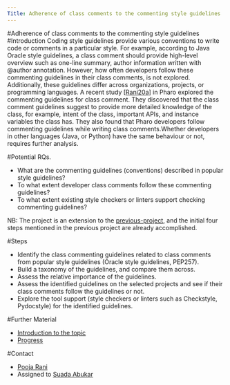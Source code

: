 ```yaml
---
Title: Adherence of class comments to the commenting style guidelines
---
```

#Adherence of class comments to the commenting style guidelines
#Introduction
Coding style guidelines provide various conventions to write code or comments in a particular style. For example,  according to Java Oracle style guidelines, a class comment should provide high-level overview such as one-line summary, author information written with @author annotation. However, how often developers follow these commenting guidelines in their class comments, is not explored. Additionally, these guidelines differ across organizations, projects, or programming languages.
A recent study [[Rani20a](https://arxiv.org/abs/2005.11583)] in Pharo explored the commenting guidelines for class comment.
They discovered  that the class comment guidelines suggest to provide more detailed knowledge of the class, for example, intent of the class, important  APIs, and instance variables the class has.
They also found that Pharo developers follow commenting guidelines while writing class comments.Whether developers in other languages (Java, or Python) have the same behaviour or not, requires further analysis.

#Potential RQs.

-  What are the commenting guidelines (conventions) described in popular style guidelines?
-  To what extent developer class comments follow these commenting guidelines?
-  To what extent existing style checkers or linters support checking commenting guidelines?

NB: The project is an extension to the [previous-project](%base_url%/wiki/projects/mastersbachelorsprojects/How-class-comments-differ-in-common-programming-languages), and the initial four steps mentioned in the previous project are already accomplished. 

#Steps

-  Identify the class commenting guidelines related to class comments from popular style guidelines (Oracle style guidelines, PEP257).
-  Build a taxonomy of the guidelines, and compare them across. 
-  Assess the relative importance of the guidelines. 
-  Assess the identified guidelines on the selected projects and see if their class comments follow the guidelines or not.
-  Explore the tool support (style checkers or linters such as Checkstyle, Pydocstyle) for the identified guidelines.

#Further Material

-  [Introduction to the topic](%base_url%/download/softwarecomposition/2020-11-10-Abukar-AdherenceClassCommentsStyleGuidelines.pdf)
-  [Progress](%base_url%/download/softwarecomposition/2021-05-04-Abukar-AdherenceClassCommentsStyleGuidelines.pdf)

#Contact

-  [Pooja Rani](%base_url%/staff/Pooja-Rani)
-  Assigned to [Suada Abukar](%base_url%/wiki/alumni/SuadaAbukar)
